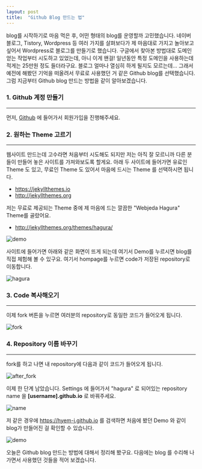 ```yaml
---
layout: post
title:  "Github Blog 만드는 법"
---
```



blog를 시작하기로 마음 먹은 후, 어떤 형태의 blog를 운영할까 고민했습니다.
네이버 블로그, Tistory, Wordpress 등 여러 가지를 살펴보다가 제 마음대로 가지고 놀아보고 싶어서 Wordpress로 블로그를 만들기로 했습니다. 구글에서 찾아본 방법대로 도메인 얻는 작업부터 시도하고 있었는데, 아니 이게 왠걸! 일년동안 특정 도메인을 사용하는데 적게는 25만원 정도 들더라구요. 블로그 얼마나 열심히 하게 될지도 모르는데... 그래서 예전에 해봤던 기억을 떠올려서 무료로 사용했던 거 같은 Github blog를 선택했습니다. 그럼 지금부터 Github blog 만드는 방법을 같이 알아보겠습니다.
</br>

### 1. Github 계정 만들기
***
먼저, [Github](https://github.com) 에 들어가서 회원가입을 진행해주세요. 
</br>

### 2. 원하는 Theme 고르기
***
웹사이트 만드는데 고수라면 처음부터 시도해도 되지만 저는 아직 잘 모르니까 다른 분들이 만들어 놓은 사이트를 가져와보도록 할게요. 아래 두 사이트에 들어가면 유료인 Theme 도 있고, 무료인 Theme 도 있어서 마음에 드시는 Theme 를 선택하시면 됩니다.

- https://jekyllthemes.io
- http://jekyllthemes.org

저는 무료로 제공되는 Theme 중에 제 마음에 드는 깔끔한 "Webjeda Hagura" Theme를 골랐어요.
- http://jekyllthemes.org/themes/hagura/

![demo]({{site.baseurl}}/assets/images/220114/hagura_demo.png)

사이트에 들어가면 아래와 같은 화면이 뜨게 되는데 여기서 Demo를 누르시면 blog를 직접 체험해 볼 수 있구요. 여기서 hompage를 누르면 code가 저장된 repository로 이동합니다. 

![hagura]({{site.baseurl}}/assets/images/220114/hagura.png)
</br>

### 3. Code 복사해오기
***
이제 fork 버튼을 누르면 여러분의 repository로 동일한 코드가 들어오게 됩니다. 

![fork]({{site.baseurl}}/assets/images/220114/repository.png)
</br>

### 4. Repository 이름 바꾸기
***
fork를 하고 나면 내 repository에 다음과 같이 코드가 들어오게 됩니다.

![after_fork]({{site.baseurl}}/assets/images/220114/after_fork.png)


이제 한 단계 남았습니다. Settings 에 들어가서 "hagura" 로 되어있는 repository name 을 **[username].github.io** 로 바꿔주세요.

![name]({{site.baseurl}}/assets/images/220114/name_change.png)


저 같은 경우에 https://hyem-j.github.io 를 검색하면 처음에 봤던 Demo 와 같이 blog가 만들어진 걸 확인할 수 있습니다.

![demo]({{site.baseurl}}/assets/images/220114/hagura_demo.png)
</br>

오늘은 Github blog 만드는 방법에 대해서 정리해 봤구요. 다음에는 blog 를 수리해 나가면서 사용했던 것들을 적어 보겠습니다.
